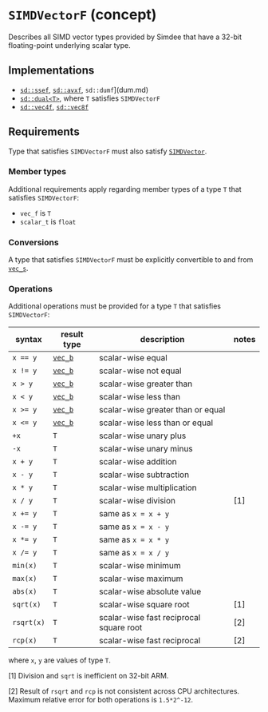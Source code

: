 # `SIMDVectorF` (concept)

Describes all SIMD vector types provided by Simdee that have a 32-bit floating-point underlying scalar type.

## Implementations

* [`sd::ssef`](sse.md), [`sd::avxf`](avx.md), `sd::dumf`](dum.md)
* [`sd::dual<T>`](dual.md), where `T` satisfies `SIMDVectorF`
* [`sd::vec4f`](vec4.md), [`sd::vec8f`](vec8.md)

## Requirements

Type that satisfies `SIMDVectorF` must also satisfy [`SIMDVector`](SIMDVector.md).

### Member types

Additional requirements apply regarding member types of a type `T` that satisfies `SIMDVectorF`:

* `vec_f` is `T`
* `scalar_t` is `float`

### Conversions

A type that satisfies `SIMDVectorF` must be explicitly convertible to and from [`vec_s`](SIMDVectorS.md).

### Operations

Additional operations must be provided for a type `T` that satisfies `SIMDVectorF`:

syntax         | result type               | description                                           | notes
---------------|---------------------------|-------------------------------------------------------|-------
`x == y`       | [`vec_b`](SIMDVectorB.md) | scalar-wise equal                                     |
`x != y`       | [`vec_b`](SIMDVectorB.md) | scalar-wise not equal                                 |
`x > y`        | [`vec_b`](SIMDVectorB.md) | scalar-wise greater than                              |
`x < y`        | [`vec_b`](SIMDVectorB.md) | scalar-wise less than                                 |
`x >= y`       | [`vec_b`](SIMDVectorB.md) | scalar-wise greater than or equal                     |
`x <= y`       | [`vec_b`](SIMDVectorB.md) | scalar-wise less than or equal                        |
`+x`           | `T`                       | scalar-wise unary plus                                |
`-x`           | `T`                       | scalar-wise unary minus                               |
`x + y`        | `T`                       | scalar-wise addition                                  |
`x - y`        | `T`                       | scalar-wise subtraction                               |
`x * y`        | `T`                       | scalar-wise multiplication                            |
`x / y`        | `T`                       | scalar-wise division                                  | [1]
`x += y`       | `T`                       | same as `x = x + y`                                   |
`x -= y`       | `T`                       | same as `x = x - y`                                   |
`x *= y`       | `T`                       | same as `x = x * y`                                   |
`x /= y`       | `T`                       | same as `x = x / y`                                   |
`min(x)`       | `T`                       | scalar-wise minimum                                   |
`max(x)`       | `T`                       | scalar-wise maximum                                   |
`abs(x)`       | `T`                       | scalar-wise absolute value                            |
`sqrt(x)`      | `T`                       | scalar-wise square root                               | [1]
`rsqrt(x)`     | `T`                       | scalar-wise fast reciprocal square root               | [2]
`rcp(x)`       | `T`                       | scalar-wise fast reciprocal                           | [2]

where `x`, `y` are values of type `T`.

[1] Division and `sqrt` is inefficient on 32-bit ARM.

[2] Result of `rsqrt` and `rcp` is not consistent across CPU architectures. Maximum relative error for both operations is `1.5*2^-12`.
